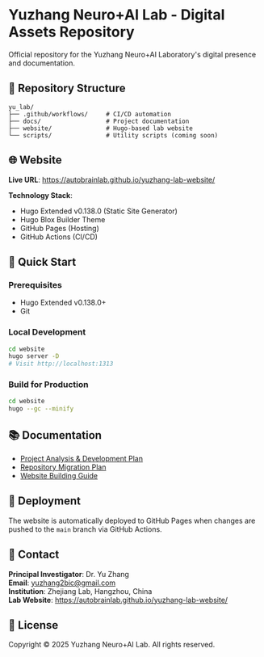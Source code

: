 # Yuzhang Neuro+AI Lab - Digital Assets Repository

Official repository for the Yuzhang Neuro+AI Laboratory's digital presence and documentation.

## 📁 Repository Structure

```
yu_lab/
├── .github/workflows/     # CI/CD automation
├── docs/                  # Project documentation
├── website/               # Hugo-based lab website
└── scripts/               # Utility scripts (coming soon)
```

## 🌐 Website

**Live URL**: https://autobrainlab.github.io/yuzhang-lab-website/

**Technology Stack**:
- Hugo Extended v0.138.0 (Static Site Generator)
- Hugo Blox Builder Theme
- GitHub Pages (Hosting)
- GitHub Actions (CI/CD)

## 🚀 Quick Start

### Prerequisites
- Hugo Extended v0.138.0+
- Git

### Local Development
```bash
cd website
hugo server -D
# Visit http://localhost:1313
```

### Build for Production
```bash
cd website
hugo --gc --minify
```

## 📚 Documentation

- [Project Analysis & Development Plan](PROJECT_ANALYSIS_AND_DEVELOPMENT_PLAN.md)
- [Repository Migration Plan](REPOSITORY_MIGRATION_PLAN.md)
- [Website Building Guide](docs/WEBSITE_GUIDE.md)

## 🔄 Deployment

The website is automatically deployed to GitHub Pages when changes are pushed to the `main` branch via GitHub Actions.

## 📧 Contact

**Principal Investigator**: Dr. Yu Zhang  
**Email**: yuzhang2bic@gmail.com  
**Institution**: Zhejiang Lab, Hangzhou, China  
**Lab Website**: https://autobrainlab.github.io/yuzhang-lab-website/

## 📄 License

Copyright © 2025 Yuzhang Neuro+AI Lab. All rights reserved.
